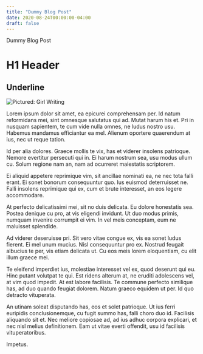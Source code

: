 ```yaml
---
title: "Dummy Blog Post"
date: 2020-08-24T00:00:00-04:00
draft: false
---
```


Dummy Blog Post

<!-- 2 markup elements-->
# H1 Header
Underline
---------

<!-- media -->
![Pictured: Girl Writing]()

<!-- 300 words -->
Lorem ipsum dolor sit amet, ea epicurei comprehensam per. Id natum reformidans mei, sint omnesque salutatus qui ad. Mutat harum his et. Pri in nusquam sapientem, te cum vide nulla omnes, ne ludus nostro usu. Habemus mandamus efficiantur ea mel. Alienum oportere quaerendum at ius, nec ut reque tation.

Id per alia dolores. Graece mollis te vix, has et viderer insolens patrioque. Nemore evertitur persecuti qui in. Ei harum nostrum sea, usu modus ullum cu. Solum regione nam an, nam ad ocurreret maiestatis scriptorem.

Ei aliquid appetere reprimique vim, sit ancillae nominati ea, ne nec tota falli erant. Ei sonet bonorum consequuntur quo. Ius euismod deterruisset ne. Falli insolens reprimique qui ex, cum et brute interesset, an eos legere accommodare.

At perfecto delicatissimi mei, sit no duis delicata. Eu dolore honestatis sea. Postea denique cu pro, at vis eligendi invidunt. Ut duo modus primis, numquam invenire corrumpit ei vim. In vel meis conceptam, eum ne maluisset splendide.

Ad viderer deseruisse pri. Sit vero vitae congue ex, vis ea sonet ludus fierent. Ei mel unum mucius. Nisl consequuntur pro ex. Nostrud feugait albucius te per, vis etiam delicata ut. Cu eos meis lorem eloquentiam, cu elit illum graece mei.

Te eleifend imperdiet ius, molestiae interesset vel ex, quod deserunt qui eu. Hinc putant volutpat te qui. Est ridens alterum at, ne eruditi adolescens vel, at vim quod impedit. At est labore facilisis. Te commune perfecto similique has, ad duo quando feugiat dolorem. Natum graeco equidem ut per. Id quo detracto vituperata.

An utinam soleat disputando has, eos et solet patrioque. Ut ius ferri euripidis conclusionemque, cu fugit summo has, falli choro duo id. Facilisis aliquando sit et. Nec meliore copiosae ad, ad ius adhuc corpora explicari, et nec nisl melius definitionem. Eam ut vitae everti offendit, usu id facilisis vituperatoribus.

Impetus.
